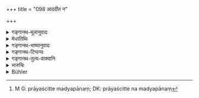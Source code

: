 +++
title = "098 आददीत न"

+++

<details><summary>गङ्गानथ-मूलानुवादः</summary>

Even a Śūdra should not take a nuptial fee, when he is giving away his daughter; by accepting a fee, what he does is disguised bartering.—(98)
</details>

<details><summary>मेधातिथिः</summary>

इच्छातः शुल्कग्रहणे पूर्वेण विधिर् उक्तः । कस्यचित् तत एवाशङ्का स्यात् — अदोषं शुल्कग्रहणं शास्त्रे गृहीतशुल्काया विशेष उक्तो यतः — अत इमाम् आशङ्काम् अपनेतुम् आह- **नाददीत न शूद्रो ऽपि शुल्कम् **इति । इच्छातः प्रवृत्तौ शास्त्रीयो नियमो न तु शास्त्रेण पदार्थस्यैव कर्तव्यतोक्ता । यथा मद्यपीतस्य प्रायश्चित्तविधानेन न मद्यपानं[^२५५] शास्त्रेणानुज्ञातं भवति । शुल्कसंज्ञेन यद् एवोक्तम् "गृह्णन् हि शुल्कं लोभेन" (म्ध् ३.५१) इति । येन तु विशेषेण पुनः पाठो ऽसौ प्रदर्शित एव ॥ ९.९८ ॥


[^२५५]:
     M G: prāyaścitte madyapānaṃ; DK: prāyaścitte na madyapānaṃ
</details>

<details><summary>गङ्गानथ-भाष्यानुवादः</summary>

What is to be done when the fee is received voluntarily, has been laid down in the preceding verse. Hence some people might come to entertain the following notion—“There is nothing wrong in receiving the nuptial fee, since the scriptures have laid down special rules regarding the subject.” And with a view to preclude such a notion, the text says—‘*even a Śūdra should not take a nuptial fee*.’—What the foregoing text has done is to lay down certain rules relating to cases where a man receives the fee, of his own will; and it does not lay down the propriety of receiving the fee. Just as the laying down of expiatory rites in connection with wine-drinking does not mean that the drinking is permitted.

The ‘nuptial fee’ here spoken of is the same as what has been deprecated in another text; and we have already explained why the same fact has been reiterated in the present verse.’—(98)
</details>

<details><summary>गङ्गानथ-टिप्पन्यः</summary>

This verse is quoted in *Smṛtitattva* (II, p. 140).
</details>

<details><summary>गङ्गानथ-तुल्य-वाक्यानि</summary>

**(verses 9.98-100)  
**

*Vaśiṣṭha* (1.36).—‘The buying of a wife is mentioned in the following
passage of the Veda:—“Therefore one hundred cows besides a chariot should be given to the bride’s father.”’

*Āpastamba* (2.13.12)—‘It is declared in the Veda that at the time of
marriage, a gift, with a view to meet the father’s wishes, should be made by the bridegroom to the father—“Therefore he should give a hundred cows besides a chariot; this gift he should make bootless by returning it to the giver.” In reference to these marriage-rites, the word “Sale” can apply only in a metaphorical sense; as such union is effected under the law.’
</details>

<details><summary>भारुचिः</summary>

**न शूद्रो ऽपीति** वचनात् शुल्कग्रहणं दोषवद् इत्य् एतद् दर्शयति । न तु शूद्रस्य प्रतिषेधः ॥ ९.९८ ॥
</details>

<details><summary>Bühler</summary>

098	Even a Sudra ought not to take a nuptial fee, when he gives away his daughter; for he who takes a fee sell his daughter, covering (the transaction by another name).
</details>
